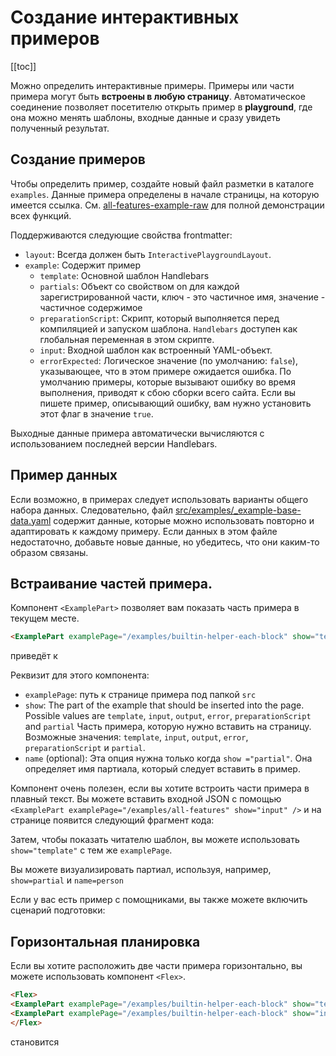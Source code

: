 # Создание интерактивных примеров

[[toc]]

Можно определить интерактивные примеры. Примеры или части примера могут быть **встроены в любую страницу**. Автоматическое соединение позволяет посетителю открыть пример в **playground**, где она можно менять шаблоны, входные данные и сразу увидеть полученный результат.

## Создание примеров

Чтобы определить пример, создайте новый файл разметки в каталоге `examples`. Данные примера определены в начале страницы, на которую имеется ссылка. См. [all-features-example-raw](../examples/all-features.md) для полной демонстрации всех функций.

Поддерживаются следующие свойства frontmatter:

- `layout`: Всегда должен быть `InteractivePlaygroundLayout`.
- `example`: Содержит пример
  - `template`: Основной шаблон Handlebars
  - `partials`: Объект со свойством on для каждой зарегистрированной части, ключ - это частичное имя, значение - частичное содержимое
  - `preparationScript`: Скрипт, который выполняется перед компиляцией и запуском шаблона. `Handlebars` доступен как глобальная переменная в этом скрипте.
  - `input`: Входной шаблон как встроенный YAML-объект.
  - `errorExpected`: Логическое значение (по умолчанию: `false`), указывающее, что в этом примере ожидается ошибка. По умолчанию примеры, которые вызывают ошибку во время выполнения, приводят к сбою сборки всего сайта. Если вы пишете пример, описывающий ошибку, вам нужно установить этот флаг в значение `true`.

Выходные данные примера автоматически вычисляются с использованием последней версии Handlebars.

## Пример данных

Если возможно, в примерах следует использовать варианты общего набора данных. Следовательно, файл [src/examples/\_example-base-data.yaml](https://github.com/handlebars-lang/docs/blob/master/src/examples/_example-base-data.yaml) содержит данные, которые можно использовать повторно и адаптировать к каждому примеру. Если данных в этом файле недостаточно, добавьте новые данные, но убедитесь, что они каким-то образом связаны.

## Встраивание частей примера.

Компонент `<ExamplePart>` позволяет вам показать часть примера в текущем месте.

```md
<ExamplePart examplePage="/examples/builtin-helper-each-block" show="template"/>
```

приведёт к

<ExamplePart examplePage="/examples/builtin-helper-each-block" show="template"/>

Реквизит для этого компонента:

- `examplePage`: путь к странице примера под папкой `src`
- `show`: The part of the example that should be inserted into the page. Possible values are `template`, `input`, `output`, `error`, `preparationScript` and `partial`
Часть примера, которую нужно вставить на страницу. Возможные значения: `template`, `input`, `output`, `error`, `preparationScript` и `partial`.
- `name` (optional): Эта опция нужна только когда `show ="partial"`. Она определяет имя партиала, который следует вставить в пример.

Компонент очень полезен, если вы хотите встроить части примера в плавный текст. Вы можете вставить входной JSON с помощью `<ExamplePart examplePage="/examples/all-features" show="input" />` и на странице появится следующий фрагмент кода:

<ExamplePart examplePage="/examples/all-features" show="input" />

Затем, чтобы показать читателю шаблон, вы можете использовать `show="template"` с тем же `examplePage`.

<ExamplePart examplePage="/examples/all-features" show="template" />

Вы можете визуализировать партиал, используя, например, `show=partial` и `name=person`

<ExamplePart examplePage="/examples/all-features" show="partial" name="person"/>

Если у вас есть пример с помощниками, вы также можете включить сценарий подготовки:

<ExamplePart examplePage="/examples/all-features" show="preparationScript" />

## Горизонтальная планировка

Если вы хотите расположить две части примера горизонтально, вы можете использовать компонент `<Flex>`.

```md
<Flex>
<ExamplePart examplePage="/examples/builtin-helper-each-block" show="template"/>
<ExamplePart examplePage="/examples/builtin-helper-each-block" show="input"/>
</Flex>
```

становится

<Flex>
<ExamplePart examplePage="/examples/builtin-helper-each-block" show="template"/>
<ExamplePart examplePage="/examples/builtin-helper-each-block" show="input"/>
</Flex>
